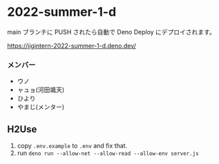 # 2022-summer-1-d

main ブランチに PUSH されたら自動で Deno Deploy にデプロイされます。

https://jigintern-2022-summer-1-d.deno.dev/

### メンバー

- ウノ
- ャュョ(河田颯天)
- ひより
- やまじ(メンター)

## H2Use

1. copy `.env.example` to `.env` and fix that.
2. run `deno run --allow-net --allow-read --allow-env server.js`
